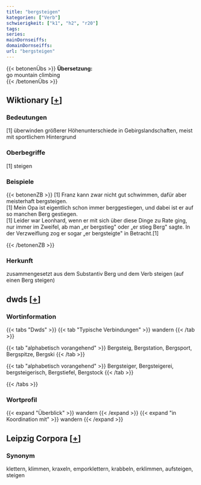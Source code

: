 ```yaml
---
title: "bergsteigen"
kategorien: ["Verb"]
schwierigkeit: ["k1", "h2", "r20"]
tags:
series:
mainDornseiffs:
domainDornseiffs:
url: "bergsteigen"
---
```


{{< betonenÜbs >}}
**Übersetzung:**  
go mountain climbing  
{{< /betonenÜbs >}}

## Wiktionary [[+](https://de.wiktionary.org/wiki/bergsteigen)]

### Bedeutungen
[1] überwinden größerer Höhenunterschiede in Gebirgslandschaften, meist mit sportlichem Hintergrund  

### Oberbegriffe
[1] steigen  

### Beispiele
{{< betonenZB >}}
[1] Franz kann zwar nicht gut schwimmen, dafür aber meisterhaft bergsteigen.  
[1] Mein Opa ist eigentlich schon immer berggestiegen, und dabei ist er auf so manchen Berg gestiegen.  
[1] Leider war Leonhard, wenn er mit sich über diese Dinge zu Rate ging, nur immer im Zweifel, ab man „er bergstieg" oder „er stieg Berg" sagte. In der Verzweiflung zog er sogar „er bergsteigte" in Betracht.[1]  

{{< /betonenZB >}}
### Herkunft
zusammengesetzt aus dem Substantiv Berg und dem Verb steigen (auf einen Berg steigen)  



## dwds [[+](https://www.dwds.de/wb/bergsteigen)]

### Wortinformation
{{< tabs "Dwds" >}}
{{< tab "Typische Verbindungen" >}}
wandern
{{< /tab >}}

{{< tab "alphabetisch vorangehend" >}}
Bergsteig, Bergstation, Bergsport, Bergspitze, Bergski
{{< /tab >}}

{{< tab "alphabetisch vorangehend" >}}
Bergsteiger, Bergsteigerei, bergsteigerisch, Bergstiefel, Bergstock
{{< /tab >}}

{{< /tabs >}}

### Wortprofil
{{< expand "Überblick" >}} wandern {{< /expand >}}
{{< expand "in Koordination mit" >}} wandern {{< /expand >}}

## Leipzig Corpora [[+](https://corpora.uni-leipzig.de/en/res?word=bergsteigen&corpusId=deu_newscrawl-public_2018)]


### Synonym
klettern, klimmen, kraxeln, emporklettern, krabbeln, erklimmen, aufsteigen, steigen

